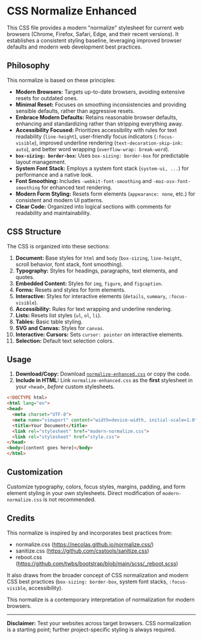 # CSS Normalize Enhanced

This CSS file provides a modern "normalize" stylesheet for current web browsers (Chrome, Firefox, Safari, Edge, and their recent versions). It establishes a consistent styling baseline, leveraging improved browser defaults and modern web development best practices.

## Philosophy

This normalize is based on these principles:

* **Modern Browsers:** Targets up-to-date browsers, avoiding extensive resets for outdated ones.
* **Minimal Reset:** Focuses on smoothing inconsistencies and providing sensible defaults, rather than aggressive resets.
* **Embrace Modern Defaults:** Retains reasonable browser defaults, enhancing and standardizing rather than stripping everything away.
* **Accessibility Focused:** Prioritizes accessibility with rules for text readability (`line-height`), user-friendly focus indicators (`:focus-visible`), improved underline rendering (`text-decoration-skip-ink: auto`), and better word wrapping (`overflow-wrap: break-word`).
* **`box-sizing: border-box`:** Uses `box-sizing: border-box` for predictable layout management.
* **System Font Stack:** Employs a system font stack (`system-ui, ...`) for performance and a native look.
* **Font Smoothing:** Includes `-webkit-font-smoothing` and `-moz-osx-font-smoothing` for enhanced text rendering.
* **Modern Form Styling:** Resets form elements (`appearance: none`, etc.) for consistent and modern UI patterns.
* **Clear Code:** Organized into logical sections with comments for readability and maintainability.

## CSS Structure

The CSS is organized into these sections:

1. **Document:** Base styles for `html` and `body` (`box-sizing`, `line-height`, scroll behavior, font stack, font smoothing).
2. **Typography:** Styles for headings, paragraphs, text elements, and quotes.
3. **Embedded Content:** Styles for `img`, `figure`, and `figcaption`.
4. **Forms:** Resets and styles for form elements.
5. **Interactive:** Styles for interactive elements (`details`, `summary`, `:focus-visible`).
6. **Accessibility:** Rules for text wrapping and underline rendering.
7. **Lists:** Resets list styles (`ul`, `ol`, `li`).
8. **Tables:** Basic table styling.
9. **SVG and Canvas:** Styles for `canvas`.
10. **Interactive: Cursors:** Sets `cursor: pointer` on interactive elements.
11. **Selection:** Default text selection colors.

## Usage

1. **Download/Copy:** Download [`normalize-enhanced.css`](https://github.com/dcog989/css-normalize-enhanced/blob/main/normalize-enhanced.css) or copy the code.
2. **Include in HTML:** Link `normalize-enhanced.css` as the **first** stylesheet in your `<head>`, *before* custom stylesheets.

```html
<!DOCTYPE html>
<html lang="en">
<head>
  <meta charset="UTF-8">
  <meta name="viewport" content="width=device-width, initial-scale=1.0">
  <title>Your Document</title>
  <link rel="stylesheet" href="modern-normalize.css"> 
  <link rel="stylesheet" href="style.css"> 
</head>
<body>[content goes here]</body>
</html>
```

## Customization

Customize typography, colors, focus styles, margins, padding, and form element styling in your own stylesheets. Direct modification of `modern-normalize.css` is not recommended.


## Credits

This normalize is inspired by and incorporates best practices from:

- normalize.css (https://necolas.github.io/normalize.css/)
- sanitize.css (https://github.com/csstools/sanitize.css)
- reboot.css (https://github.com/twbs/bootstrap/blob/main/scss/_reboot.scss)

It also draws from the broader concept of CSS normalization and modern CSS best practices (`box-sizing: border-box`, system font stacks, `:focus-visible`, accessibility).

This normalize is a contemporary interpretation of normalization for modern browsers.

---

**Disclaimer:** Test your websites across target browsers. CSS normalization is a starting point; further project-specific styling is always required.
